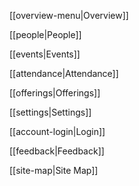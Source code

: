 [[overview-menu|Overview]]

[[people|People]]

[[events|Events]]

[[attendance|Attendance]]

[[offerings|Offerings]]

[[settings|Settings]]

[[account-login|Login]]

[[feedback|Feedback]]

[[site-map|Site Map]]

